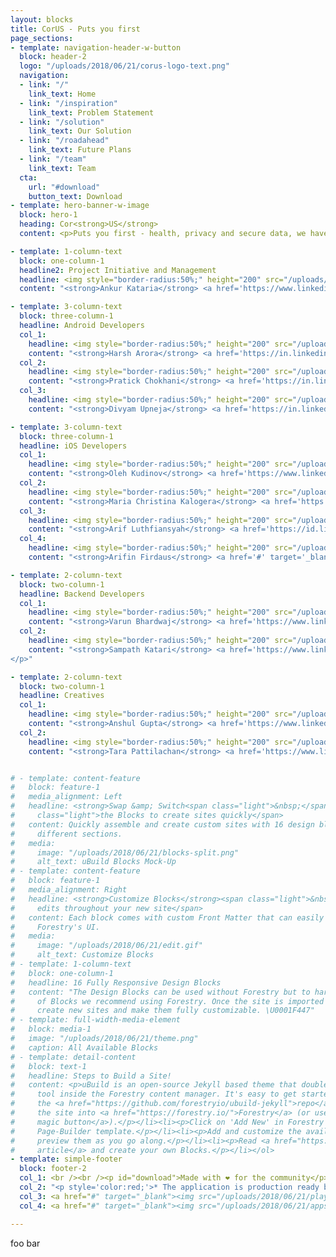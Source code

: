 ```yaml
---
layout: blocks
title: CorUS - Puts you first
page_sections:
- template: navigation-header-w-button
  block: header-2
  logo: "/uploads/2018/06/21/corus-logo-text.png"
  navigation:
  - link: "/"
    link_text: Home
  - link: "/inspiration"
    link_text: Problem Statement
  - link: "/solution"
    link_text: Our Solution
  - link: "/roadahead"
    link_text: Future Plans
  - link: "/team"
    link_text: Team
  cta:
    url: "#download"
    button_text: Download
- template: hero-banner-w-image
  block: hero-1
  heading: Cor<strong>US</strong>
  content: <p>Puts you first - health, privacy and secure data, we have it all. We'll keep you informed and safeguarded in the case of COVID-19 positive contact. Let's be certain of the uncertainties together.</p>

- template: 1-column-text
  block: one-column-1
  headline2: Project Initiative and Management
  headline: <img style="border-radius:50%;" height="200" src="/uploads/team/ankurkataria.jpg" />
  content: "<strong>Ankur Kataria</strong> <a href='https://www.linkedin.com/in/ankur-k-62b6a920/' target='_blank'><img height='16' src='/uploads/team/linkedin.svg' /></a><br /><br /><p>Software Engineer - Netapp</p>"

- template: 3-column-text
  block: three-column-1
  headline: Android Developers
  col_1:
    headline: <img style="border-radius:50%;" height="200" src="/uploads/team/harsharora.jpg" />
    content: "<strong>Harsh Arora</strong> <a href='https://in.linkedin.com/in/aroraharsh' target='_blank'><img height='16' src='/uploads/team/linkedin.svg' /></a><br /><br /><p>Software Engineer - Swiggy</p>"
  col_2:
    headline: <img style="border-radius:50%;" height="200" src="/uploads/team/pratickchokhani.jpg" />
    content: "<strong>Pratick Chokhani</strong> <a href='https://in.linkedin.com/in/pratick' target='_blank'><img height='16' src='/uploads/team/linkedin.svg' /></a><br /><br /><p>Software Engineer - Google</p>"
  col_3:
    headline: <img style="border-radius:50%;" height="200" src="/uploads/team/divyamupneja.jpg" />
    content: "<strong>Divyam Upneja</strong> <a href='https://in.linkedin.com/in/divyam1' target='_blank'><img height='16' src='/uploads/team/linkedin.svg' /></a><br /><br /><p>Software Engineer - BlackNGreen</p>"

- template: 3-column-text
  block: three-column-1
  headline: iOS Developers
  col_1:
    headline: <img style="border-radius:50%;" height="200" src="/uploads/team/olehkudinov.png" />
    content: "<strong>Oleh Kudinov</strong> <a href='https://www.linkedin.com/in/oleh-kudinov-11840a5b' target='_blank'><img height='16' src='/uploads/team/linkedin.svg' /></a><br /><br /><p>Senior iOS Software Engineer - Revolut</p>"
  col_2:
    headline: <img style="border-radius:50%;" height="200" src="/uploads/team/mariachristinakalogera.jpg" />
    content: "<strong>Maria Christina Kalogera</strong> <a href='https://www.linkedin.com/in/maria-christina-kalogera-462092142/' target='_blank'><img height='16' src='/uploads/team/linkedin.svg' /></a><br /><br /><p>Student - Cornell University</p>"
  col_3:
    headline: <img style="border-radius:50%;" height="200" src="/uploads/team/arifluthfiansyah.jpg" />
    content: "<strong>Arif Luthfiansyah</strong> <a href='https://id.linkedin.com/in/arif-luthfiansyah-3b4311139' target='_blank'><img height='16' src='/uploads/team/linkedin.svg' /></a><br /><br /><p></p>"
  col_4:
    headline: <img style="border-radius:50%;" height="200" src="/uploads/team/arifinfirdaus.jpg" />
    content: "<strong>Arifin Firdaus</strong> <a href='#' target='_blank'><img height='16' src='/uploads/team/linkedin.svg' /></a><br /><br /><p></p>"

- template: 2-column-text
  block: two-column-1
  headline: Backend Developers
  col_1:
    headline: <img style="border-radius:50%;" height="200" src="/uploads/team/varunbhardwaj.jpg" />
    content: "<strong>Varun Bhardwaj</strong> <a href='https://www.linkedin.com/in/varun-bh' target='_blank'><img height='16' src='/uploads/team/linkedin.svg' /></a><br /><br /><p>Software Development Engineer - Amazon</p>"
  col_2:
    headline: <img style="border-radius:50%;" height="200" src="/uploads/team/sampathkatari.jpg" />
    content: "<strong>Sampath Katari</strong> <a href='https://www.linkedin.com/in/sampath-katari-b1a85839' target='_blank'><img height='16' src='/uploads/team/linkedin.svg' /></a><br /><br /><p>Software Engineer - AIOB Technosoft Private Limited
</p>"

- template: 2-column-text
  block: two-column-1
  headline: Creatives
  col_1:
    headline: <img style="border-radius:50%;" height="200" src="/uploads/team/anshulgupta.jpg" />
    content: "<strong>Anshul Gupta</strong> <a href='https://www.linkedin.com/in/anshulgupta0803' target='_blank'><img height='16' src='/uploads/team/linkedin.svg' /></a><br /><br /><p>Senior Software Engineer - Samsung Research</p>"
  col_2:
    headline: <img style="border-radius:50%;" height="200" src="/uploads/team/tarapattilachan.png" />
    content: "<strong>Tara Pattilachan</strong> <a href='https://www.linkedin.com/in/tarapattilachan' target='_blank'><img height='16' src='/uploads/team/linkedin.svg' /></a><br /><br /><p>Research Student - UCF Center of Research for Computer Vision</p>"


# - template: content-feature
#   block: feature-1
#   media_alignment: Left
#   headline: <strong>Swap &amp; Switch<span class="light">&nbsp;</span></strong><span
#     class="light">the Blocks to create sites quickly</span>
#   content: Quickly assemble and create custom sites with 16 design blocks for seven
#     different sections.
#   media:
#     image: "/uploads/2018/06/21/blocks-split.png"
#     alt_text: uBuild Blocks Mock-Up
# - template: content-feature
#   block: feature-1
#   media_alignment: Right
#   headline: <strong>Customize Blocks</strong><span class="light">&nbsp;to make quick
#     edits throughout your new site</span>
#   content: Each block comes with custom Front Matter that can easily be edited in
#     Forestry's UI.
#   media:
#     image: "/uploads/2018/06/21/edit.gif"
#     alt_text: Customize Blocks
# - template: 1-column-text
#   block: one-column-1
#   headline: 16 Fully Responsive Design Blocks
#   content: "The Design Blocks can be used without Forestry but to harness the power
#     of Blocks we recommend using Forestry. Once the site is imported you can immediately
#     create new sites and make them fully customizable. \U0001F447"
# - template: full-width-media-element
#   block: media-1
#   image: "/uploads/2018/06/21/theme.png"
#   caption: All Available Blocks
# - template: detail-content
#   block: text-1
#   headline: Steps to Build a Site!
#   content: <p>uBuild is an open-source Jekyll based theme that doubles as a builder
#     tool inside the Forestry content manager. It's easy to get started!</p><ol><li><p>Fork
#     the <a href="https://github.com/forestryio/ubuild-jekyll">repo</a> and import
#     the site into <a href="https://forestry.io/">Forestry</a> (or use <a href="https://forestry.io/blog/ubuild-a-new-theme-for-static-sites-using-blocks#even-quicker-start">our
#     magic button</a>).</p></li><li><p>Click on 'Add New' in Forestry and select the
#     Page-Builder template.</p></li><li><p>Add and customize the available Blocks and
#     preview them as you go along.</p></li><li><p>Read <a href="https://forestry.io/blog/ubuild-a-new-theme-for-static-sites-using-blocks/">our
#     article</a> and create your own Blocks.</p></li></ol>
- template: simple-footer
  block: footer-2
  col_1: <br /><br /><p id="download">Made with ❤︎ for the community</p>
  col_2: "<p style='color:red;'>* The application is production ready but it can't go live without a tie up with regulatory body</p>"
  col_3: <a href="#" target="_blank"><img src="/uploads/2018/06/21/playstore.png" width="400" height="auto" alt="Play Store"></a>
  col_4: <a href="#" target="_blank"><img src="/uploads/2018/06/21/appstore.png" width="400" height="auto" alt="App Store"></a>

---
```

foo bar
